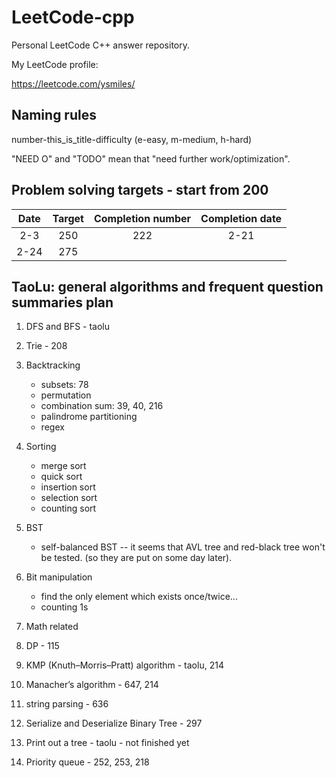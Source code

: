 # LeetCode-cpp

Personal LeetCode C++ answer repository.

My LeetCode profile:

https://leetcode.com/ysmiles/

## Naming rules

number-this_is_title-difficulty (e-easy, m-medium, h-hard)

"NEED O" and "TODO" mean that "need further work/optimization".

## Problem solving targets - start from 200

|  Date  |  Target  | Completion number | Completion date |
|:------:|:--------:|:-----------------:|:---------------:|
|  2-3   |   250    |        222        |       2-21      |
|  2-24  |   275    |                   |                 |

## TaoLu: general algorithms and frequent question summaries plan

1. DFS and BFS - taolu

2. Trie - 208

3. Backtracking
    - subsets: 78
    - permutation
    - combination sum: 39, 40, 216
    - palindrome partitioning
    - regex

4. Sorting
    - merge sort
    - quick sort
    - insertion sort
    - selection sort
    - counting sort

5. BST
    - self-balanced BST -- it seems that AVL tree and red-black tree won't be tested. (so they are put on some day later).

6. Bit manipulation
    - find the only element which exists once/twice... 
    - counting 1s

7. Math related

8. DP - 115

9. KMP (Knuth–Morris–Pratt) algorithm - taolu, 214

10. Manacher’s algorithm - 647, 214

11. string parsing - 636

12. Serialize and Deserialize Binary Tree - 297

13. Print out a tree - taolu - not finished yet

14. Priority queue - 252, 253, 218
